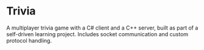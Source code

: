 # Trivia
A multiplayer trivia game with a C# client and a C++ server, built as part of a self-driven learning project. Includes socket communication and custom protocol handling.

